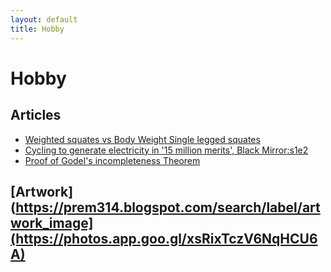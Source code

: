 ```yaml
---
layout: default
title: Hobby
---
```


# Hobby

## Articles
  - [Weighted squates vs Body Weight Single legged squates](./weighted_squates_vs_body_weight_single_legged_squates.md)
  - [Cycling to generate electricity in '15 million merits', Black Mirror:s1e2](./cycling_to_generate_electricity_15_million_merits_black_mirror.md)
  - [Proof of Godel's incompleteness Theorem](./proof_of_godels_incompleteness_theorem.md)

## [Artwork](https://prem314.blogspot.com/search/label/artwork_image](https://photos.app.goo.gl/xsRixTczV6NqHCU6A)
